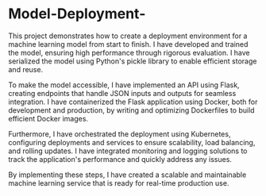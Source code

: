 # Model-Deployment-

This project demonstrates how to create a deployment environment for a machine learning model from start to finish. I have developed and trained the model, ensuring high performance through rigorous evaluation. I have serialized the model using Python's pickle library to enable efficient storage and reuse.

To make the model accessible, I have implemented an API using Flask, creating endpoints that handle JSON inputs and outputs for seamless integration. I have containerized the Flask application using Docker, both for development and production, by writing and optimizing Dockerfiles to build efficient Docker images.

Furthermore, I have orchestrated the deployment using Kubernetes, configuring deployments and services to ensure scalability, load balancing, and rolling updates. I have integrated monitoring and logging solutions to track the application's performance and quickly address any issues.

By implementing these steps, I have created a scalable and maintainable machine learning service that is ready for real-time production use.


